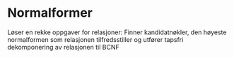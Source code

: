 # Normalformer
Løser en rekke oppgaver for relasjoner: Finner kandidatnøkler, den høyeste normalformen som relasjonen tilfredsstiller og utfører tapsfri dekomponering av relasjonen til BCNF

